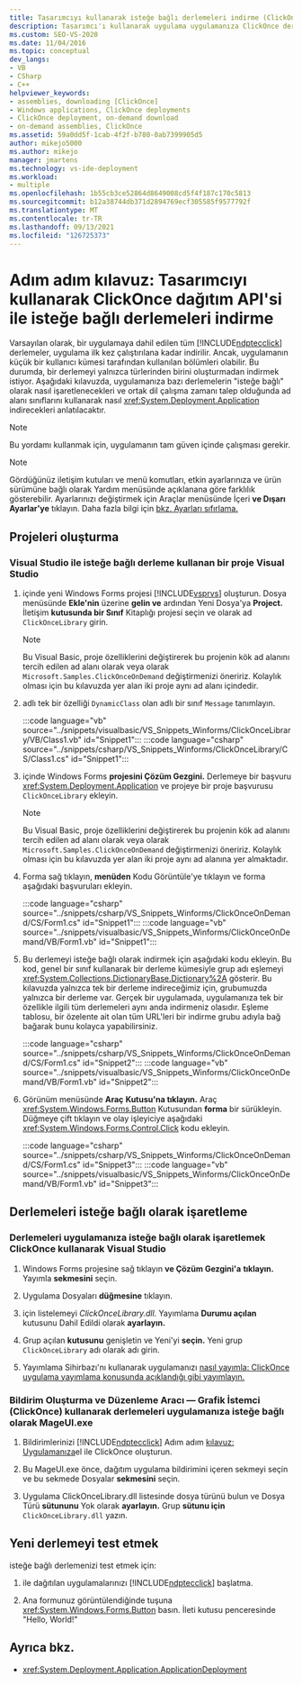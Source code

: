 ```yaml
---
title: Tasarımcıyı kullanarak isteğe bağlı derlemeleri indirme (ClickOnce API)
description: Tasarımcı'ı kullanarak uygulama uygulamanıza ClickOnce derlemeleri isteğe bağlı olarak işaretlemeyi ve ortak dil çalışma zamanının ihtiyacı olduğunda bunları indirmeyi öğrenin.
ms.custom: SEO-VS-2020
ms.date: 11/04/2016
ms.topic: conceptual
dev_langs:
- VB
- CSharp
- C++
helpviewer_keywords:
- assemblies, downloading [ClickOnce]
- Windows applications, ClickOnce deployments
- ClickOnce deployment, on-demand download
- on-demand assemblies, ClickOnce
ms.assetid: 59a0dd5f-1cab-4f2f-b780-0ab7399905d5
author: mikejo5000
ms.author: mikejo
manager: jmartens
ms.technology: vs-ide-deployment
ms.workload:
- multiple
ms.openlocfilehash: 1b55cb3ce52864d8649008cd5f4f187c170c5813
ms.sourcegitcommit: b12a38744db371d2894769ecf305585f9577792f
ms.translationtype: MT
ms.contentlocale: tr-TR
ms.lasthandoff: 09/13/2021
ms.locfileid: "126725373"
---
```

# <a name="walkthrough-download-assemblies-on-demand-with-the-clickonce-deployment-api-using-the-designer"></a>Adım adım kılavuz: Tasarımcıyı kullanarak ClickOnce dağıtım API'si ile isteğe bağlı derlemeleri indirme
Varsayılan olarak, bir uygulamaya dahil edilen tüm [!INCLUDE[ndptecclick](../deployment/includes/ndptecclick_md.md)] derlemeler, uygulama ilk kez çalıştırılana kadar indirilir. Ancak, uygulamanın küçük bir kullanıcı kümesi tarafından kullanılan bölümleri olabilir. Bu durumda, bir derlemeyi yalnızca türlerinden birini oluşturmadan indirmek istiyor. Aşağıdaki kılavuzda, uygulamanıza bazı derlemelerin "isteğe bağlı" olarak nasıl işaretlenecekleri ve ortak dil çalışma zamanı talep olduğunda ad alanı sınıflarını kullanarak nasıl <xref:System.Deployment.Application> indirecekleri anlatılacaktır.

> [!NOTE]
> Bu yordamı kullanmak için, uygulamanın tam güven içinde çalışması gerekir.

> [!NOTE]
> Gördüğünüz iletişim kutuları ve menü komutları, etkin ayarlarınıza ve ürün sürümüne bağlı olarak Yardım menüsünde açıklanana göre farklılık gösterebilir. Ayarlarınızı değiştirmek için Araçlar menüsünde İçeri **ve Dışarı Ayarlar'ye** tıklayın.  Daha fazla bilgi için [bkz. Ayarları sıfırlama.](../ide/environment-settings.md#reset-settings)

## <a name="create-the-projects"></a>Projeleri oluşturma

### <a name="to-create-a-project-that-uses-an-on-demand-assembly-with-visual-studio"></a>Visual Studio ile isteğe bağlı derleme kullanan bir proje Visual Studio

1. içinde yeni Windows Forms projesi [!INCLUDE[vsprvs](../code-quality/includes/vsprvs_md.md)] oluşturun. Dosya menüsünde **Ekle'nin** üzerine **gelin ve** ardından Yeni Dosya'ya **Project.** İletişim **kutusunda bir Sınıf** Kitaplığı projesi seçin ve olarak ad `ClickOnceLibrary` girin.

   > [!NOTE]
   > Bu Visual Basic, proje özelliklerini değiştirerek bu projenin kök ad alanını tercih edilen ad alanı olarak veya olarak `Microsoft.Samples.ClickOnceOnDemand` değiştirmenizi öneririz. Kolaylık olması için bu kılavuzda yer alan iki proje aynı ad alanı içindedir.

2. adlı tek bir özelliği `DynamicClass` olan adlı bir sınıf `Message` tanımlayın.

    :::code language="vb" source="../snippets/visualbasic/VS_Snippets_Winforms/ClickOnceLibrary/VB/Class1.vb" id="Snippet1":::
    :::code language="csharp" source="../snippets/csharp/VS_Snippets_Winforms/ClickOnceLibrary/CS/Class1.cs" id="Snippet1":::

3. içinde Windows Forms **projesini Çözüm Gezgini.** Derlemeye bir başvuru <xref:System.Deployment.Application> ve projeye bir proje başvurusu `ClickOnceLibrary` ekleyin.

   > [!NOTE]
   > Bu Visual Basic, proje özelliklerini değiştirerek bu projenin kök ad alanını tercih edilen ad alanı olarak veya olarak `Microsoft.Samples.ClickOnceOnDemand` değiştirmenizi öneririz. Kolaylık olması için bu kılavuzda yer alan iki proje aynı ad alanına yer almaktadır.

4. Forma sağ tıklayın, **menüden** Kodu Görüntüle'ye tıklayın ve forma aşağıdaki başvuruları ekleyin.

    :::code language="csharp" source="../snippets/csharp/VS_Snippets_Winforms/ClickOnceOnDemand/CS/Form1.cs" id="Snippet1":::
    :::code language="vb" source="../snippets/visualbasic/VS_Snippets_Winforms/ClickOnceOnDemand/VB/Form1.vb" id="Snippet1":::

5. Bu derlemeyi isteğe bağlı olarak indirmek için aşağıdaki kodu ekleyin. Bu kod, genel bir sınıf kullanarak bir derleme kümesiyle grup adı eşlemeyi <xref:System.Collections.DictionaryBase.Dictionary%2A> gösterir. Bu kılavuzda yalnızca tek bir derleme indireceğimiz için, grubumuzda yalnızca bir derleme var. Gerçek bir uygulamada, uygulamanıza tek bir özellikle ilgili tüm derlemeleri aynı anda indirmeniz olasıdır. Eşleme tablosu, bir özelente ait olan tüm URL'leri bir indirme grubu adıyla bağ bağarak bunu kolayca yapabilirsiniz.

    :::code language="csharp" source="../snippets/csharp/VS_Snippets_Winforms/ClickOnceOnDemand/CS/Form1.cs" id="Snippet2":::
    :::code language="vb" source="../snippets/visualbasic/VS_Snippets_Winforms/ClickOnceOnDemand/VB/Form1.vb" id="Snippet2":::

6. Görünüm menüsünde **Araç** **Kutusu'na tıklayın.** Araç <xref:System.Windows.Forms.Button> Kutusundan **forma** bir sürükleyin. Düğmeye çift tıklayın ve olay işleyiciye aşağıdaki <xref:System.Windows.Forms.Control.Click> kodu ekleyin.

    :::code language="csharp" source="../snippets/csharp/VS_Snippets_Winforms/ClickOnceOnDemand/CS/Form1.cs" id="Snippet3":::
    :::code language="vb" source="../snippets/visualbasic/VS_Snippets_Winforms/ClickOnceOnDemand/VB/Form1.vb" id="Snippet3":::

## <a name="mark-assemblies-as-optional"></a>Derlemeleri isteğe bağlı olarak işaretleme

### <a name="to-mark-assemblies-as-optional-in-your-clickonce-application-by-using-visual-studio"></a>Derlemeleri uygulamanıza isteğe bağlı olarak işaretlemek ClickOnce kullanarak Visual Studio

1. Windows Forms projesine sağ tıklayın **ve Çözüm Gezgini'a** **tıklayın.** Yayımla **sekmesini** seçin.

2. Uygulama Dosyaları **düğmesine** tıklayın.

3. için listelemeyi *ClickOnceLibrary.dll.* Yayımlama **Durumu açılan** kutusunu Dahil Edildi olarak **ayarlayın.**

4. Grup açılan **kutusunu** genişletin ve Yeni'yi **seçin.** Yeni grup `ClickOnceLibrary` adı olarak adı girin.

5. Yayımlama Sihirbazı'nı kullanarak uygulamanızı [nasıl yayımla: ClickOnce uygulama yayımlama konusunda açıklandığı gibi yayımlayın.](../deployment/how-to-publish-a-clickonce-application-using-the-publish-wizard.md)

### <a name="to-mark-assemblies-as-optional-in-your-clickonce-application-by-using-manifest-generation-and-editing-tool--graphical-client-mageuiexe"></a>Bildirim Oluşturma ve Düzenleme Aracı — Grafik İstemci (ClickOnce) kullanarak derlemeleri uygulamanıza isteğe bağlı olarak MageUI.exe

1. Bildirimlerinizi [!INCLUDE[ndptecclick](../deployment/includes/ndptecclick_md.md)] Adım adım [kılavuz: Uygulamanıza](../deployment/walkthrough-manually-deploying-a-clickonce-application.md)el ile ClickOnce oluşturun.

2. Bu MageUI.exe önce, dağıtım uygulama bildirimini içeren sekmeyi seçin ve bu sekmede Dosyalar **sekmesini** seçin.

3. Uygulama ClickOnceLibrary.dll listesinde dosya türünü bulun ve Dosya Türü **sütununu** Yok olarak **ayarlayın.** Grup **sütunu için** `ClickOnceLibrary.dll` yazın.

## <a name="test-the-new-assembly"></a>Yeni derlemeyi test etmek

isteğe bağlı derlemenizi test etmek için:

1. ile dağıtılan uygulamalarınızı [!INCLUDE[ndptecclick](../deployment/includes/ndptecclick_md.md)] başlatma.

2. Ana formunuz görüntülendiğinde tuşuna <xref:System.Windows.Forms.Button> basın. İleti kutusu penceresinde "Hello, World!"

## <a name="see-also"></a>Ayrıca bkz.

- <xref:System.Deployment.Application.ApplicationDeployment>
